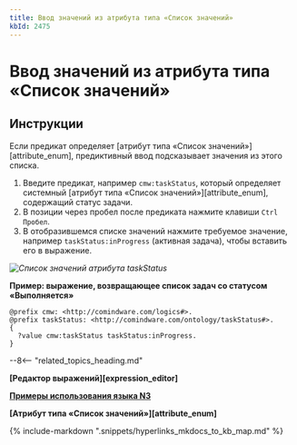 ```yaml
---
title: Ввод значений из атрибута типа «Список значений»
kbId: 2475
---
```


# Ввод значений из атрибута типа «Список значений»

## Инструкции

Если предикат определяет [атрибут типа «Список значений»][attribute_enum], предиктивный ввод подсказывает значения из этого списка.

1. Введите предикат, например `cmw:taskStatus`, который определяет системный [атрибут типа «Список значений»][attribute_enum], содержащий статус задачи.
2. В позиции через пробел после предиката нажмите клавиши `Ctrl` `Пробел`.
3. В отобразившемся списке значений нажмите требуемое значение, например `taskStatus:inProgress` (активная задача), чтобы вставить его в выражение.

_![Список значений атрибута taskStatus](https://kb.comindware.ru/assets/n3_editor_enum_autocomplete.png)_

**Пример: выражение, возвращающее список задач со статусом «Выполняется»**

```
@prefix cmw: <http://comindware.com/logics#>.  
@prefix taskStatus: <http://comindware.com/ontology/taskStatus#>.  
{  
  ?value cmw:taskStatus taskStatus:inProgress.                   
}
```

--8<-- "related_topics_heading.md"

**[Редактор выражений][expression_editor]**

**[Примеры использования языка N3](https://kb.comindware.ru/category.php?id=408)**

**[Атрибут типа «Список значений»][attribute_enum]**

{% include-markdown ".snippets/hyperlinks_mkdocs_to_kb_map.md" %}

